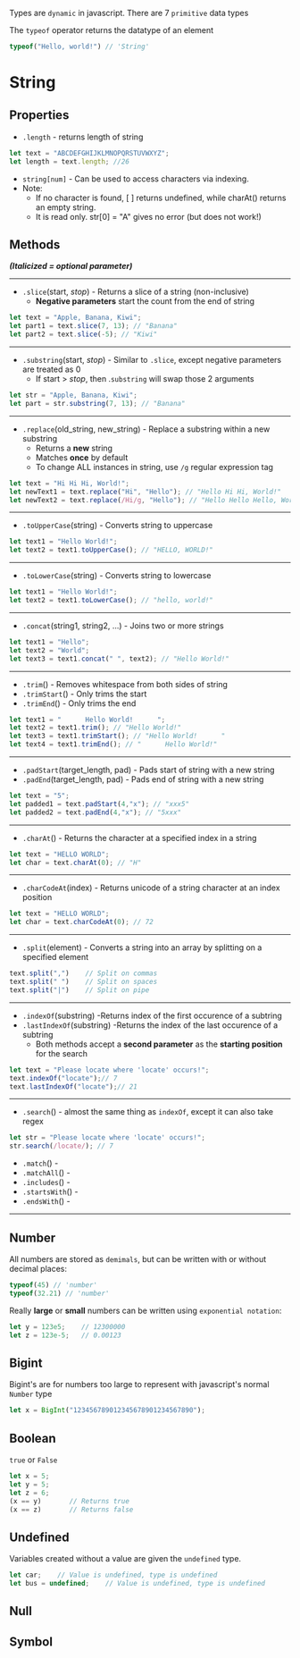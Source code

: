 Types are `dynamic` in javascript.  There are 7 `primitive` data types

The `typeof` operator returns the datatype of an element
```js
typeof("Hello, world!") // 'String'
```
# String
## Properties
- `.length` - returns length of string
```js
let text = "ABCDEFGHIJKLMNOPQRSTUVWXYZ";  
let length = text.length; //26
```
- `string[num]` - Can be used to access characters via indexing.
- Note:
	-   If no character is found, [ ] returns undefined, while charAt() returns an empty string.
	-   It is read only. str[0] = "A" gives no error (but does not work!)
## Methods
***(Italicized = optional parameter)***

----
- `.slice`(start, _stop_) - Returns a slice of a string (non-inclusive)
	- **Negative parameters** start the count from the end of string
```js
let text = "Apple, Banana, Kiwi";  
let part1 = text.slice(7, 13); // "Banana"
let part2 = text.slice(-5); // "Kiwi"
```
---
- `.substring`(start, *stop*) - Similar to `.slice`, except negative parameters are treated as 0
	- If start > _stop_, then .`substring` will swap those 2 arguments
```js
let str = "Apple, Banana, Kiwi";  
let part = str.substring(7, 13); // "Banana"
```
---
- `.replace`(old_string, new_string) - Replace a substring within a new substring
	- Returns a **new** string
	- Matches **once** by default
	- To change ALL instances in string, use `/g` regular expression tag
```js
let text = "Hi Hi Hi, World!";  
let newText1 = text.replace("Hi", "Hello"); // "Hello Hi Hi, World!"
let newText2 = text.replace(/Hi/g, "Hello"); // "Hello Hello Hello, World!"
```
---
- `.toUpperCase`(string) - Converts string to uppercase
```js
let text1 = "Hello World!";  
let text2 = text1.toUpperCase(); // "HELLO, WORLD!"
```
---
- `.toLowerCase`(string) - Converts string to lowercase
```js
let text1 = "Hello World!";  
let text2 = text1.toLowerCase(); // "hello, world!"
```
---
- `.concat`(string1, string2, ...) - Joins two or more strings
```js
let text1 = "Hello";  
let text2 = "World";  
let text3 = text1.concat(" ", text2); // "Hello World!"
```
---
- `.trim`() - Removes whitespace from both sides of string
- `.trimStart`() - Only trims the start
- `.trimEnd`() - Only trims the end
```js
let text1 = "      Hello World!      ";  
let text2 = text1.trim(); // "Hello World!"
let text3 = text1.trimStart(); // "Hello World!      "
let text4 = text1.trimEnd(); // "      Hello World!"
``` 
---
- `.padStart`(target_length, pad) - Pads start of string with a new string
- `.padEnd`(target_length, pad) - Pads end of string with a new string
```js
let text = "5";  
let padded1 = text.padStart(4,"x"); // "xxx5"
let padded2 = text.padEnd(4,"x"); // "5xxx"
```
---
- `.charAt`() - Returns the character at a specified index in a string
```js
let text = "HELLO WORLD";  
let char = text.charAt(0); // "H"
```
---
- `.charCodeAt`(index) - Returns unicode of a string character at an index position
```js
let text = "HELLO WORLD";  
let char = text.charCodeAt(0); // 72
```
---
- `.split`(element) - Converts a string into an array by splitting on a specified element
```js
text.split(",")    // Split on commas  
text.split(" ")    // Split on spaces  
text.split("|")    // Split on pipe
```
---
-  `.indexOf`(substring) -Returns index of the first occurence of a subtring 
-  `.lastIndexOf`(substring) -Returns the index of the last occurence of a subtring
	- Both methods accept a **second parameter** as the **starting position** for the search
```js
let text = "Please locate where 'locate' occurs!";  
text.indexOf("locate");// 7
text.lastIndexOf("locate");// 21
```
---
-  `.search`() - almost the same thing as `indexOf`, except it can also take regex
```js
let str = "Please locate where 'locate' occurs!";  
str.search(/locate/); // 7
```
-  `.match`() - 
-  `.matchAll`() - 
-  `.includes`() - 
-  `.startsWith`() - 
-  `.endsWith`() - 





---
## Number  
All numbers are stored as `demimals`, but can be written with or without decimal places:
```js
typeof(45) // 'number'
typeof(32.21) // 'number'
```
Really **large** or **small** numbers can be written using `exponential notation`:
```js
let y = 123e5;    // 12300000  
let z = 123e-5;   // 0.00123
```
## Bigint
Bigint's are for numbers too large to represent with javascript's normal `Number` type
```js
let x = BigInt("123456789012345678901234567890");
```
## Boolean
`true` or `False`
```js
let x = 5;  
let y = 5;  
let z = 6;  
(x == y)       // Returns true  
(x == z)       // Returns false
```
## Undefined
Variables created without a value are given the `undefined` type.
```js
let car;    // Value is undefined, type is undefined
let bus = undefined;    // Value is undefined, type is undefined
```
## Null
## Symbol